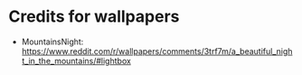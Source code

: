 # Credits for wallpapers

- MountainsNight: https://www.reddit.com/r/wallpapers/comments/3trf7m/a_beautiful_night_in_the_mountains/#lightbox
